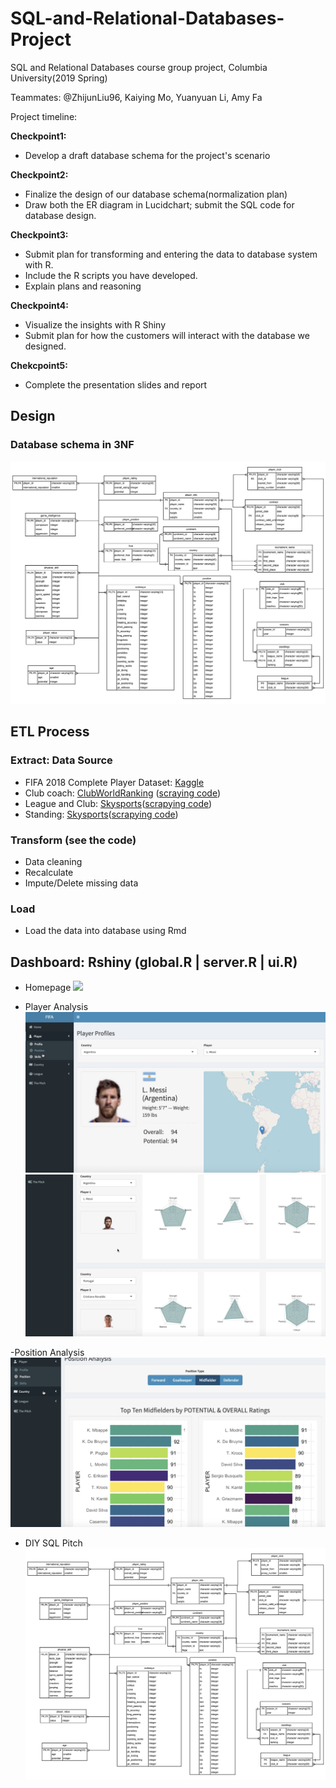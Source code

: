 # SQL-and-Relational-Databases-Project
SQL and Relational Databases course group project, Columbia University(2019 Spring)

Teammates: @ZhijunLiu96, Kaiying Mo, Yuanyuan Li, Amy Fa

Project timeline:

**Checkpoint1:**
- Develop a draft database schema for the project's scenario

**Checkpoint2:**
- Finalize the design of our database schema(normalization plan)
- Draw both the ER diagram in Lucidchart; submit the SQL code for database design. 

**Checkpoint3:**
- Submit plan for transforming and entering the data to database system with R.
- Include the R scripts you have developed. 
- Explain plans and reasoning

**Checkpoint4:**
- Visualize the insights with R Shiny
- Submit plan for how the customers will interact with the database we designed.

**Chekcpoint5:**
- Complete the presentation slides and report


## Design 
### Database schema in 3NF

![](Schema/ER_Diagram.png)



## ETL Process
### Extract: Data Source
- FIFA 2018 Complete Player Dataset: [Kaggle](https://www.kaggle.com/thec03u5/fifa-18-demo-player-dataset)
- Club coach: [ClubWorldRanking](https://www.clubworldranking.com/ranking-coaches?wd=16&yr=2019&index=0) ([scraying code](coaches.py))
- League and Club: [Skysports](https://www.skysports.com/football/teams)([scrapying code](leagues.py))
- Standing: [Skysports](https://www.skysports.com/football/tables)([scrapying code](standings.py))

### Transform (see the code)
- Data cleaning
- Recalculate
- Impute/Delete missing data

### Load
- Load the data into database using Rmd



## Dashboard: Rshiny (global.R | server.R | ui.R)
- Homepage
![](images/FIFA_homepage.jpg)

- Player Analysis
![](images/FIFA_Player%20Profile.png)
![](images/FIFA_Player%20Analysis.png)

-Position Analysis
![](images/FIFA_Position%20Analysis.png)


- DIY SQL Pitch
![](Schema/ER_Diagram.png)



